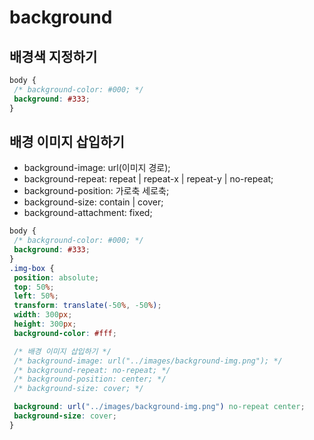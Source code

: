 # background

## 배경색 지정하기

```css
body {
 /* background-color: #000; */
 background: #333;
}
```

## 배경 이미지 삽입하기

- background-image: url(이미지 경로);
- background-repeat: repeat | repeat-x | repeat-y | no-repeat;
- background-position: 가로축 세로축;
- background-size: contain | cover;
- background-attachment: fixed;

```css
body {
 /* background-color: #000; */
 background: #333;
}
.img-box {
 position: absolute;
 top: 50%;
 left: 50%;
 transform: translate(-50%, -50%);
 width: 300px;
 height: 300px;
 background-color: #fff;

 /* 배경 이미지 삽입하기 */
 /* background-image: url("../images/background-img.png"); */
 /* background-repeat: no-repeat; */
 /* background-position: center; */
 /* background-size: cover; */

 background: url("../images/background-img.png") no-repeat center;
 background-size: cover;
}
```
